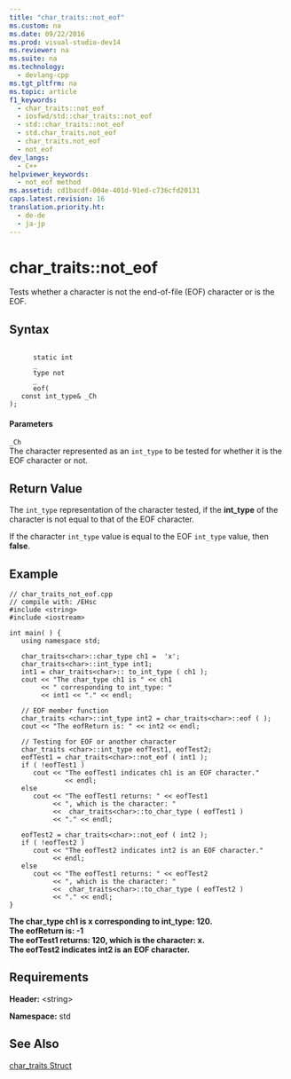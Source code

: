 ```yaml
---
title: "char_traits::not_eof"
ms.custom: na
ms.date: 09/22/2016
ms.prod: visual-studio-dev14
ms.reviewer: na
ms.suite: na
ms.technology: 
  - devlang-cpp
ms.tgt_pltfrm: na
ms.topic: article
f1_keywords: 
  - char_traits::not_eof
  - iosfwd/std::char_traits::not_eof
  - std::char_traits::not_eof
  - std.char_traits.not_eof
  - char_traits.not_eof
  - not_eof
dev_langs: 
  - C++
helpviewer_keywords: 
  - not_eof method
ms.assetid: cd1bacdf-004e-401d-91ed-c736cfd20131
caps.latest.revision: 16
translation.priority.ht: 
  - de-de
  - ja-jp
---
```

# char_traits::not_eof
Tests whether a character is not the end-of-file (EOF) character or is the EOF.  
  
## Syntax  
  
```  
  
      static int  
      _  
      type not  
      _  
      eof(  
   const int_type& _Ch  
);  
```  
  
#### Parameters  
 `_Ch`  
 The character represented as an `int_type` to be tested for whether it is the EOF character or not.  
  
## Return Value  
 The `int_type` representation of the character tested, if the **int_type** of the character is not equal to that of the EOF character.  
  
 If the character `int_type` value is equal to the EOF `int_type` value, then **false**.  
  
## Example  
  
```  
// char_traits_not_eof.cpp  
// compile with: /EHsc  
#include <string>  
#include <iostream>  
  
int main( ) {  
   using namespace std;  
  
   char_traits<char>::char_type ch1 =  'x';  
   char_traits<char>::int_type int1;  
   int1 = char_traits<char>:: to_int_type ( ch1 );  
   cout << "The char_type ch1 is " << ch1  
        << " corresponding to int_type: "   
        << int1 << "." << endl;  
  
   // EOF member function  
   char_traits <char>::int_type int2 = char_traits<char>::eof ( );  
   cout << "The eofReturn is: " << int2 << endl;  
  
   // Testing for EOF or another character  
   char_traits <char>::int_type eofTest1, eofTest2;  
   eofTest1 = char_traits<char>::not_eof ( int1 );  
   if ( !eofTest1 )  
      cout << "The eofTest1 indicates ch1 is an EOF character."  
              << endl;  
   else  
      cout << "The eofTest1 returns: " << eofTest1   
           << ", which is the character: "   
           <<  char_traits<char>::to_char_type ( eofTest1 )  
           << "." << endl;  
  
   eofTest2 = char_traits<char>::not_eof ( int2 );  
   if ( !eofTest2 )  
      cout << "The eofTest2 indicates int2 is an EOF character."   
           << endl;  
   else  
      cout << "The eofTest1 returns: " << eofTest2   
           << ", which is the character: "   
           <<  char_traits<char>::to_char_type ( eofTest2 )   
           << "." << endl;  
}  
```  
  
 **The char_type ch1 is x corresponding to int_type: 120.**  
**The eofReturn is: -1**  
**The eofTest1 returns: 120, which is the character: x.**  
**The eofTest2 indicates int2 is an EOF character.**   
## Requirements  
 **Header:** <string\>  
  
 **Namespace:** std  
  
## See Also  
 [char_traits Struct](../vs140/char_traits-struct.md)